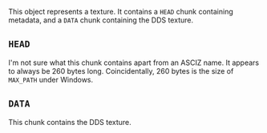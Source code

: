 This object represents a texture. It contains a `HEAD` chunk containing metadata, and a `DATA` chunk containing the DDS texture.

## `HEAD`

I'm not sure what this chunk contains apart from an ASCIZ name. It appears to always be 260 bytes long. Coincidentally, 260 bytes is the size of `MAX_PATH` under Windows.

## `DATA`

This chunk contains the DDS texture.